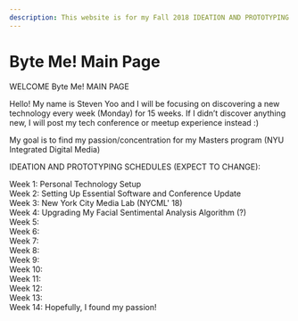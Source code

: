 ```yaml
---
description: This website is for my Fall 2018 IDEATION AND PROTOTYPING!
---
```


# Byte Me! Main Page

WELCOME Byte Me! MAIN PAGE

Hello! My name is Steven Yoo and I will be focusing on discovering a new technology every week \(Monday\) for 15 weeks. If I didn’t discover anything new, I will post my tech conference or meetup experience instead :\)  
  
My goal is to find my passion/concentration for my Masters program \(NYU Integrated Digital Media\) 

IDEATION AND PROTOTYPING SCHEDULES \(EXPECT TO CHANGE\):

Week 1: Personal Technology Setup  
Week 2: Setting Up Essential Software and Conference Update  
Week 3: New York City Media Lab \(NYCML' 18\)  
Week 4: Upgrading My Facial Sentimental Analysis Algorithm \(?\)  
Week 5:  
Week 6:  
Week 7:  
Week 8:  
Week 9:  
Week 10:  
Week 11:  
Week 12:  
Week 13:  
Week 14: Hopefully, I found my passion!


